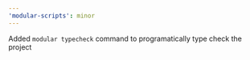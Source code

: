```yaml
---
'modular-scripts': minor
---
```


Added `modular typecheck` command to programatically type check the project
